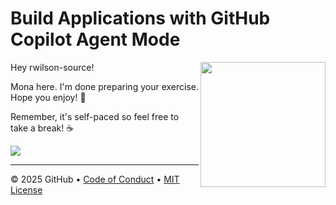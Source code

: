 # Build Applications with GitHub Copilot Agent Mode

<img src="https://octodex.github.com/images/Professortocat_v2.png" align="right" height="200px" />

Hey rwilson-source!

Mona here. I'm done preparing your exercise. Hope you enjoy! 💚

Remember, it's self-paced so feel free to take a break! ☕️

[![](https://img.shields.io/badge/Go%20to%20Exercise-%E2%86%92-1f883d?style=for-the-badge&logo=github&labelColor=197935)](https://github.com/rwilson-source/skills-build-applications-w-copilot-agent-mode/issues/1)

---

&copy; 2025 GitHub &bull; [Code of Conduct](https://www.contributor-covenant.org/version/2/1/code_of_conduct/code_of_conduct.md) &bull; [MIT License](https://gh.io/mit)

